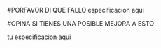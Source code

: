 #PORFAVOR DI QUE FALLO
especificacion aqui

#OPINA SI TIENES UNA POSIBLE MEJORA A ESTO

tu especificacion aqui 
